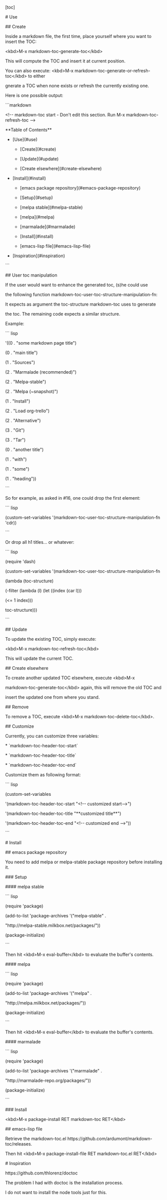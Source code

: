 \[toc\]

\# Use

\#\# Create

Inside a markdown file, the first time, place yourself where you want to insert the TOC:

&lt;kbd&gt;M-x markdown-toc-generate-toc&lt;\/kbd&gt;

This will compute the TOC and insert it at current position.

You can also execute: &lt;kbd&gt;M-x markdown-toc-generate-or-refresh-toc&lt;\/kbd&gt; to either

gnerate a TOC when none exists or refresh the currently existing one.

Here is one possible output:

\`\`\`markdown

&lt;!-- markdown-toc start - Don't edit this section. Run M-x markdown-toc-refresh-toc --&gt;

\*\*Table of Contents\*\*

* \[Use\]\(\#use\)

  * \[Create\]\(\#create\)

  * \[Update\]\(\#update\)

  * \[Create elsewhere\]\(\#create-elsewhere\)



* \[Install\]\(\#install\)

  * \[emacs package repository\]\(\#emacs-package-repository\)

  * \[Setup\]\(\#setup\)

  * \[melpa stable\]\(\#melpa-stable\)

  * \[melpa\]\(\#melpa\)

  * \[marmalade\]\(\#marmalade\)

  * \[Install\]\(\#install\)

  * \[emacs-lisp file\]\(\#emacs-lisp-file\)



* \[Inspiration\]\(\#inspiration\)

\`\`\`

\#\# User toc manipulation

If the user would want to enhance the generated toc, \(s\)he could use

the following function markdown-toc-user-toc-structure-manipulation-fn:

It expects as argument the toc-structure markdown-toc uses to generate

the toc. The remaining code expects a similar structure.

Example:

\`\`\` lisp

'\(\(0 . "some markdown page title"\)

\(0 . "main title"\)

\(1 . "Sources"\)

\(2 . "Marmalade \(recommended\)"\)

\(2 . "Melpa-stable"\)

\(2 . "Melpa \(~snapshot\)"\)

\(1 . "Install"\)

\(2 . "Load org-trello"\)

\(2 . "Alternative"\)

\(3 . "Git"\)

\(3 . "Tar"\)

\(0 . "another title"\)

\(1 . "with"\)

\(1 . "some"\)

\(1 . "heading"\)\)

\`\`\`

So for example, as asked in \#16, one could drop the first element:

\`\`\` lisp

\(custom-set-variables '\(markdown-toc-user-toc-structure-manipulation-fn 'cdr\)\)

\`\`\`

Or drop all h1 titles... or whatever:

\`\`\` lisp

\(require 'dash\)

\(custom-set-variables '\(markdown-toc-user-toc-structure-manipulation-fn

\(lambda \(toc-structure\)

\(-filter \(lambda \(l\) \(let \(\(index \(car l\)\)\)

\(&lt;= 1 index\)\)\)

toc-structure\)\)\)

\`\`\`

\#\# Update

To update the existing TOC, simply execute:

&lt;kbd&gt;M-x markdown-toc-refresh-toc&lt;\/kbd&gt;

This will update the current TOC.

\#\# Create elsewhere

To create another updated TOC elsewhere, execute &lt;kbd&gt;M-x

markdown-toc-generate-toc&lt;\/kbd&gt; again, this will remove the old TOC and

insert the updated one from where you stand.

\#\# Remove

To remove a TOC, execute &lt;kbd&gt;M-x markdown-toc-delete-toc&lt;\/kbd&gt;.

\#\# Customize

Currently, you can customize three variables:

\* \`markdown-toc-header-toc-start\`

\* \`markdown-toc-header-toc-title\`

\* \`markdown-toc-header-toc-end\`

Customize them as following format:

\`\`\` lisp

\(custom-set-variables

'\(markdown-toc-header-toc-start "&lt;!-- customized start--&gt;"\)

'\(markdown-toc-header-toc-title "\*\*customized title\*\*"\)

'\(markdown-toc-header-toc-end "&lt;!-- customized end --&gt;"\)\)

\`\`\`

\# Install

\#\# emacs package repository

You need to add melpa or melpa-stable package repository before installing it.

\#\#\# Setup

\#\#\#\# melpa stable

\`\`\` lisp

\(require 'package\)

\(add-to-list 'package-archives '\("melpa-stable" .

"http:\/\/melpa-stable.milkbox.net\/packages\/"\)\)

\(package-initialize\)

\`\`\`

Then hit &lt;kbd&gt;M-x eval-buffer&lt;\/kbd&gt; to evaluate the buffer's contents.

\#\#\#\# melpa

\`\`\` lisp

\(require 'package\)

\(add-to-list 'package-archives '\("melpa" .

"http:\/\/melpa.milkbox.net\/packages\/"\)\)

\(package-initialize\)

\`\`\`

Then hit &lt;kbd&gt;M-x eval-buffer&lt;\/kbd&gt; to evaluate the buffer's contents.

\#\#\#\# marmalade

\`\`\` lisp

\(require 'package\)

\(add-to-list 'package-archives '\("marmalade" .

"http:\/\/marmalade-repo.org\/packages\/"\)\)

\(package-initialize\)

\`\`\`

\#\#\# Install

&lt;kbd&gt;M-x package-install RET markdown-toc RET&lt;\/kbd&gt;

\#\# emacs-lisp file

Retrieve the markdown-toc.el https:\/\/github.com\/ardumont\/markdown-toc\/releases.

Then hit &lt;kbd&gt;M-x package-install-file RET markdown-toc.el RET&lt;\/kbd&gt;

\# Inspiration

https:\/\/github.com\/thlorenz\/doctoc

The problem I had with doctoc is the installation process.

I do not want to install the node tools just for this.


